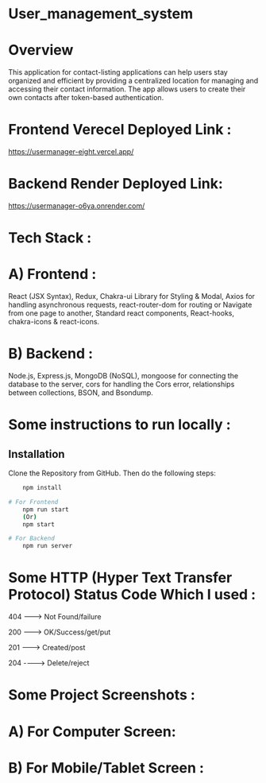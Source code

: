 # User_management_system
# Overview

This application for contact-listing applications can help users stay organized and efficient by providing a centralized location for managing and accessing their contact information. The app allows users to create their own contacts after token-based authentication.

# Frontend Verecel Deployed Link :

https://usermanager-eight.vercel.app/

# Backend Render Deployed Link:

https://usermanager-o6ya.onrender.com/

# Tech Stack :

# A) Frontend :

React (JSX Syntax), Redux, Chakra-ui Library for Styling & Modal, Axios for handling asynchronous requests, react-router-dom for routing or Navigate from one page to another, Standard react components, React-hooks, chakra-icons & react-icons.

# B) Backend :

Node.js, Express.js, MongoDB (NoSQL), mongoose for connecting the database to the server, cors for handling the Cors error, relationships between collections, BSON, and Bsondump.

# Some instructions to run locally :

## Installation

Clone the Repository from GitHub. Then do the following steps:

```bash
    npm install

# For Frontend
    npm run start
    (Or)
    npm start

# For Backend
    npm run server
```

# Some HTTP (Hyper Text Transfer Protocol) Status Code Which I used :

404 ---> Not Found/failure

200 ---> OK/Success/get/put

201 ---> Created/post

204 ----> Delete/reject

# Some Project Screenshots :

# A) For Computer Screen:



# B) For Mobile/Tablet Screen :
